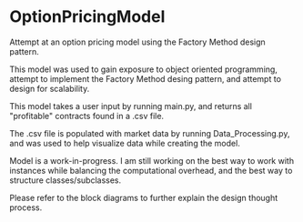 # OptionPricingModel
Attempt at an option pricing model using the Factory Method design pattern. 

This model was used to gain exposure to object oriented programming, attempt to implement the Factory Method desing pattern, and attempt to design for scalability. 

This model takes a user input by running main.py, and returns all "profitable" contracts found in a .csv file.

The .csv file is populated with market data by running Data_Processing.py, and was used to help visualize data while creating the model. 

Model is a work-in-progress. I am still working on the best way to work with instances while balancing the computational overhead, and the best way to structure classes/subclasses.


Please refer to the block diagrams to further explain the design thought process. 
